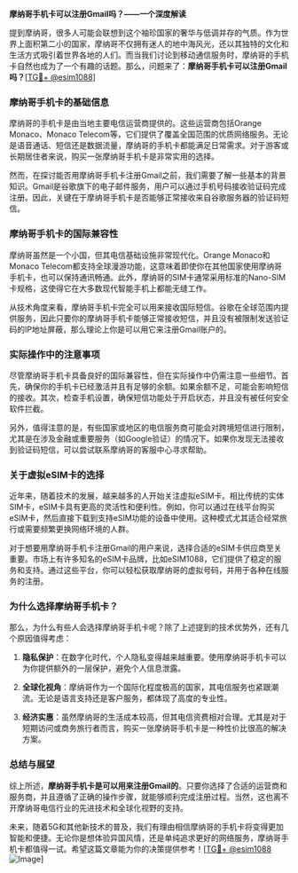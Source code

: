 **摩纳哥手机卡可以注册Gmail吗？——一个深度解读**

提到摩纳哥，很多人可能会联想到这个袖珍国家的奢华与低调并存的气质。作为世界上面积第二小的国家，摩纳哥不仅拥有迷人的地中海风光，还以其独特的文化和生活方式吸引着世界各地的人们。而当我们讨论到移动通信服务时，摩纳哥的手机卡自然也成为了一个有趣的话题。那么，问题来了：**摩纳哥手机卡可以注册Gmail吗？**[[TG💪+ @esim1088](https://t.me/s/esim1088)]

### **摩纳哥手机卡的基础信息**

摩纳哥的手机卡是由当地主要电信运营商提供的。这些运营商包括Orange Monaco、Monaco Telecom等，它们提供了覆盖全国范围的优质网络服务。无论是语音通话、短信还是数据流量，摩纳哥的手机卡都能满足日常需求。对于游客或长期居住者来说，购买一张摩纳哥手机卡是非常实用的选择。

然而，在探讨能否用摩纳哥手机卡注册Gmail之前，我们需要了解一些基本的背景知识。Gmail是谷歌旗下的电子邮件服务，用户可以通过手机号码接收验证码完成注册。因此，关键在于摩纳哥手机卡是否能够正常接收来自谷歌服务器的验证码短信。

### **摩纳哥手机卡的国际兼容性**

摩纳哥虽然是一个小国，但其电信基础设施非常现代化。Orange Monaco和Monaco Telecom都支持全球漫游功能，这意味着即使你在其他国家使用摩纳哥手机卡，也可以保持通讯畅通。此外，摩纳哥的SIM卡通常采用标准的Nano-SIM卡规格，这使得它在大多数现代智能手机上都能无缝工作。

从技术角度来看，摩纳哥手机卡完全可以用来接收国际短信。谷歌在全球范围内提供服务，因此只要你的摩纳哥手机卡能够正常接收短信，并且没有被限制发送验证码的IP地址屏蔽，那么理论上你是可以用它来注册Gmail账户的。

### **实际操作中的注意事项**

尽管摩纳哥手机卡具备良好的国际兼容性，但在实际操作中仍需注意一些细节。首先，确保你的手机卡已经激活并且有足够的余额。如果余额不足，可能会影响短信的接收。其次，检查手机设置，确保短信功能处于开启状态，并且没有被任何安全软件拦截。

另外，值得注意的是，有些国家或地区的电信服务商可能会对跨境短信进行限制，尤其是在涉及金融或重要服务（如Google验证）的情况下。如果你发现无法接收到验证码短信，可以尝试联系摩纳哥的客服中心寻求帮助。

### **关于虚拟eSIM卡的选择**

近年来，随着技术的发展，越来越多的人开始关注虚拟eSIM卡。相比传统的实体SIM卡，eSIM卡具有更高的灵活性和便利性。例如，你可以通过在线平台购买eSIM卡，然后直接下载到支持eSIM功能的设备中使用。这种模式尤其适合经常旅行或需要频繁更换网络环境的人群。

对于想要用摩纳哥手机卡注册Gmail的用户来说，选择合适的eSIM卡供应商至关重要。市场上有许多知名的eSIM卡品牌，比如eSIM1088，它们提供了稳定的服务和支持。通过这些平台，你可以轻松获取摩纳哥的虚拟号码，并用于各种在线服务的注册。

### **为什么选择摩纳哥手机卡？**

那么，为什么有些人会选择摩纳哥手机卡呢？除了上述提到的技术优势外，还有几个原因值得考虑：

1. **隐私保护**：在数字化时代，个人隐私变得越来越重要。使用摩纳哥手机卡可以为你提供额外的一层保护，避免个人信息泄露。
   
2. **全球化视角**：摩纳哥作为一个国际化程度极高的国家，其电信服务也紧跟潮流。无论是语言支持还是客户服务，都体现了高度的专业性。

3. **经济实惠**：虽然摩纳哥的生活成本较高，但其电信资费相对合理。尤其是对于短期访问或商务旅行者而言，购买一张摩纳哥手机卡是一种性价比很高的解决方案。

### **总结与展望**

综上所述，**摩纳哥手机卡是可以用来注册Gmail的**。只要你选择了合适的运营商和服务商，并且遵循了正确的操作步骤，就能够顺利完成注册过程。当然，这也离不开摩纳哥电信行业的先进技术和全球化视野的支持。

未来，随着5G和其他新技术的普及，我们有理由相信摩纳哥的手机卡将变得更加智能和便捷。无论你是想体验异国风情，还是单纯追求更好的网络服务，摩纳哥手机卡都值得一试。希望这篇文章能为你的决策提供参考！[[TG💪+ @esim1088](https://t.me/s/esim1088) ![Image](https://i.postimg.cc/4NQfJmqS/Snipaste-2025-05-13-00-14-12.png)]